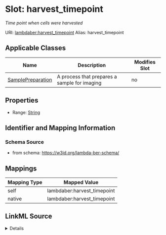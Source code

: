 

# Slot: harvest_timepoint 


_Time point when cells were harvested_





URI: [lambdaber:harvest_timepoint](https://w3id.org/lambda-ber-schema/harvest_timepoint)
Alias: harvest_timepoint

<!-- no inheritance hierarchy -->





## Applicable Classes

| Name | Description | Modifies Slot |
| --- | --- | --- |
| [SamplePreparation](SamplePreparation.md) | A process that prepares a sample for imaging |  no  |






## Properties

* Range: [String](String.md)




## Identifier and Mapping Information






### Schema Source


* from schema: https://w3id.org/lambda-ber-schema/




## Mappings

| Mapping Type | Mapped Value |
| ---  | ---  |
| self | lambdaber:harvest_timepoint |
| native | lambdaber:harvest_timepoint |




## LinkML Source

<details>
```yaml
name: harvest_timepoint
description: Time point when cells were harvested
from_schema: https://w3id.org/lambda-ber-schema/
rank: 1000
alias: harvest_timepoint
owner: SamplePreparation
domain_of:
- SamplePreparation
range: string

```
</details>